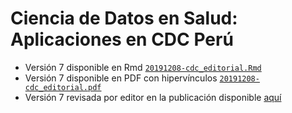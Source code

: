 # Ciencia de Datos en Salud: Aplicaciones en CDC Perú

- Versión 7 disponible en Rmd [`20191208-cdc_editorial.Rmd`](https://github.com/avallecam/health_data_science_editorial/blob/master/20191208-cdc_editorial.Rmd)
- Versión 7 disponible en PDF con hipervínculos [`20191208-cdc_editorial.pdf`](https://github.com/avallecam/health_data_science_editorial/blob/master/20191208-cdc_editorial.pdf)
- Versión 7 revisada por editor en la publicación disponible [aquí](https://www.google.com/url?sa=t&rct=j&q=&esrc=s&source=web&cd=1&ved=2ahUKEwjlgbuMh_XmAhW_HLkGHaYaC4UQFjAAegQIAxAC&url=https%3A%2F%2Fwww.dge.gob.pe%2Fportal%2Fdocs%2Fvigilancia%2Fboletines%2F2019%2F49.pdf&usg=AOvVaw0dT-eIufygx3x0OKfsAmIS)